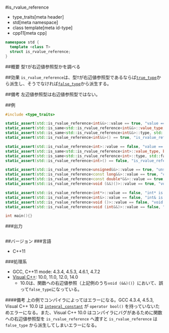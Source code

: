 #is_rvalue_reference
* type_traits[meta header]
* std[meta namespace]
* class template[meta id-type]
* cpp11[meta cpp]

```cpp
namespace std {
  template <class T>
  struct is_rvalue_reference;
}
```

##概要
型`T`が右辺値参照型かを調べる


##効果
`is_rvalue_reference`は、型`T`が右辺値参照型であるならば[`true_type`](integral_constant-true_type-false_type.md)から派生し、そうでなければ[`false_type`](integral_constant-true_type-false_type.md)から派生する。


##備考
左辺値参照型は右辺値参照型ではない。


##例
```cpp
#include <type_traits>

static_assert(std::is_rvalue_reference<int&&>::value == true, "value == true, int&& is rvalue reference");
static_assert(std::is_same<std::is_rvalue_reference<int&&>::value_type, bool>::value, "value_type == bool");
static_assert(std::is_same<std::is_rvalue_reference<int&&>::type, std::true_type>::value, "type == true_type");
static_assert(std::is_rvalue_reference<int&&>() == true, "is_rvalue_reference<int&&>() == true");

static_assert(std::is_rvalue_reference<int>::value == false, "value == false, int is not rvalue reference");
static_assert(std::is_same<std::is_rvalue_reference<int>::value_type, bool>::value, "value_type == bool");
static_assert(std::is_same<std::is_rvalue_reference<int>::type, std::false_type>::value, "type == false_type");
static_assert(std::is_rvalue_reference<int>() == false, "is_rvalue_reference<int>() == false");

static_assert(std::is_rvalue_reference<unsigned&&>::value == true, "unsigned&& is rvalue reference");
static_assert(std::is_rvalue_reference<const long&&>::value == true, "const long&& is rvalue reference");
static_assert(std::is_rvalue_reference<const double*&&>::value == true, "const double*&& is rvalue reference");
static_assert(std::is_rvalue_reference<void (&&)()>::value == true, "void (&&)() is rvalue reference");

static_assert(std::is_rvalue_reference<int*>::value == false, "int* is not rvalue reference");
static_assert(std::is_rvalue_reference<int&>::value == false, "int& is not rvalue reference");
static_assert(std::is_rvalue_reference<void ()>::value == false, "void () is not rvalue reference");
static_assert(std::is_rvalue_reference<void (int&&)>::value == false, "void (int&&) is not rvalue reference");

int main(){}
```

###出力
```
```

##バージョン
###言語
- C++11

###処理系
- GCC, C++11 mode: 4.3.4, 4.5.3, 4.6.1, 4.7.2
- [Visual C++](/implementation.md#visual_cpp): 10.0, 11.0, 12.0, 14.0
	- 10.0は、関数への右辺値参照（上記例のうち`void (&&)()`）において、誤って`false_type`になっている。

####備考
上の例でコンパイラによってはエラーになる。GCC 4.3.4, 4.5.3, Visual C++ 10.0 は [`integral_constant`](integral_constant-true_type-false_type.md) が `operator bool()` を持っていないためエラーになる。また、Visual C++ 10.0 はコンパイラにバグがあるために関数への右辺値参照型を `is_rvalue_reference` へ渡すと `is_rvalue_reference` は `false_type` から派生してしまいエラーになる。
